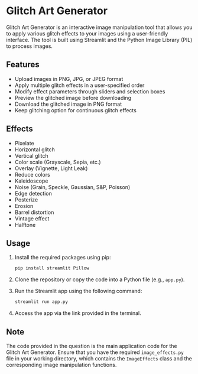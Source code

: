 # Glitch Art Generator

Glitch Art Generator is an interactive image manipulation tool that allows you to apply various glitch effects to your images using a user-friendly interface. The tool is built using Streamlit and the Python Image Library (PIL) to process images.

## Features

- Upload images in PNG, JPG, or JPEG format
- Apply multiple glitch effects in a user-specified order
- Modify effect parameters through sliders and selection boxes
- Preview the glitched image before downloading
- Download the glitched image in PNG format
- Keep glitching option for continuous glitch effects

## Effects

- Pixelate
- Horizontal glitch
- Vertical glitch
- Color scale (Grayscale, Sepia, etc.)
- Overlay (Vignette, Light Leak)
- Reduce colors
- Kaleidoscope
- Noise (Grain, Speckle, Gaussian, S&P, Poisson)
- Edge detection
- Posterize
- Erosion
- Barrel distortion
- Vintage effect
- Halftone

## Usage

1. Install the required packages using pip:

    ```bash
    pip install streamlit Pillow
    ````

2. Clone the repository or copy the code into a Python file (e.g., `app.py`).
3. Run the Streamlit app using the following command:

    ```bash
    streamlit run app.py
    ```

4. Access the app via the link provided in the terminal.

## Note

The code provided in the question is the main application code for the Glitch Art Generator. Ensure that you have the required `image_effects.py` file in your working directory, which contains the `ImageEffects` class and the corresponding image manipulation functions.

